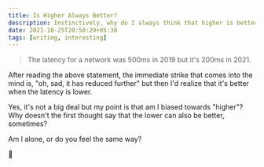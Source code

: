 ```yaml
---
title: Is Higher Always Better?
description: Instinctively, why do I always think that higher is better?
date: 2021-10-25T20:50:29+05:30
tags: [writing, interesting]
---
```


> The latency for a network was 500ms in 2019 but it's 200ms in 2021.

After reading the above statement, the immediate strike that comes into the mind is, "oh, sad, it has reduced further" but then I'd realize that it's better when the latency is lower.

Yes, it's not a big deal but my point is that am I biased towards "higher"? Why doesn't the first thought say that the lower can also be better, sometimes?

Am I alone, or do you feel the same way?

🤔
